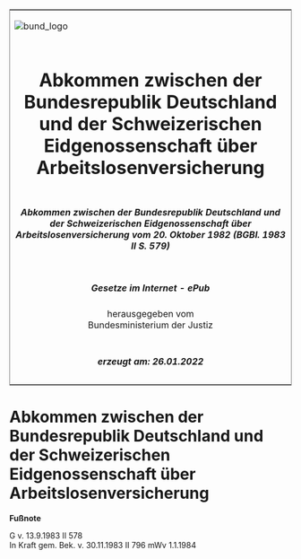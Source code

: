 <span id="DECKBLATT.html"></span>

<table border="0" frame="border" width="100%">

<tr valign="top">

<td align="left">

![bund\_logo](BfJ_2021_Web_de_de.gif)

</td>

<td align="right">

 

</td>

</tr>

<tr align="center" valign="middle">

<td colspan="2">

# Abkommen zwischen der Bundesrepublik Deutschland und der Schweizerischen Eidgenossenschaft über Arbeitslosenversicherung

</td>

</tr>

<tr align="center" valign="middle">

<td colspan="2">

##### Abkommen zwischen der Bundesrepublik Deutschland und der Schweizerischen Eidgenossenschaft über Arbeitslosenversicherung vom 20. Oktober 1982 (BGBl. 1983 II S. 579)

</td>

</tr>

<tr align="center" valign="middle">

<td colspan="2">

  
  

##### Gesetze im Internet - ePub  
  
herausgegeben vom  
Bundesministerium der Justiz

</td>

</tr>

<tr align="center" valign="bottom">

<td colspan="2">

  
  

##### erzeugt am: 26.01.2022

</td>

</tr>

</table>

<span id="BJNR205790983.html"></span>

# Abkommen zwischen der Bundesrepublik Deutschland und der Schweizerischen Eidgenossenschaft über Arbeitslosenversicherung

<div>

  
**Fußnote**

<div class="jnhtml">

<div>

<div class="jurAbsatz">

G v. 13.9.1983 II 578  
In Kraft gem. Bek. v. 30.11.1983 II 796 mWv 1.1.1984

</div>

</div>

</div>

</div>
